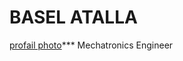 

# BASEL ATALLA

 [profail photo](https://avatars.githubusercontent.com/u/55560502?s=460&u=55c683763e59db4443903d3f650876bd502db36f&v=4)*** Mechatronics Engineer 

